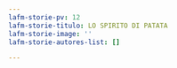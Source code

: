 ```yaml
---
lafm-storie-pv: 12
lafm-storie-titulo: LO SPIRITO DI PATATA
lafm-storie-image: ''
lafm-storie-autores-list: []

---
```

